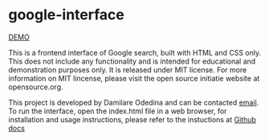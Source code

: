# google-interface

[DEMO](https://damilareodedina.github.io/google-interface/)

This is a frontend interface of Google search, built with HTML and CSS only. This does not include any functionality and is intended for educational and demonstration purposes only.
It is released under MIT license. For more information on MIT lincense, please visit the open source initiatie website at opensource.org.

This project is developed by Damilare Odedina and can be contacted [email](damilareodedina24@gmail.com). To run the interface, open the index.html file in a web browser, for installation and usage instructions, please refer to the instuctions at [Github docs](doc.github.com)
